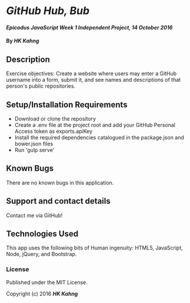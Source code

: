 # _GitHub Hub, Bub_

#### _Epicodus JavaScript Week 1 Independent Project, 14 October 2016_

#### By _**HK Kahng**_

## Description

Exercise objectives: Create a website where users may enter a GitHub username into a form, submit it, and see names and descriptions of that person's public repositories.

## Setup/Installation Requirements

* Download or clone the repository
* Create a .env file at the project root and add your GitHub Personal Access token as exports.apiKey
* Install the required dependencies catalogued in the package.json and bower.json files
* Run 'gulp serve'

## Known Bugs

There are no known bugs in this application.

## Support and contact details

Contact me via GitHub!

## Technologies Used

This app uses the following bits of Human ingenuity: HTML5, JavaScript, Node, jQuery, and Bootstrap.

### License

Published under the MIT License.

Copyright (c) 2016 **_HK Kahng_**
